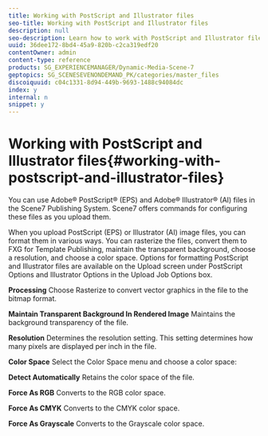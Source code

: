 ```yaml
---
title: Working with PostScript and Illustrator files
seo-title: Working with PostScript and Illustrator files
description: null
seo-description: Learn how to work with PostScript and Illustrator files.
uuid: 36dee172-8bd4-45a9-820b-c2ca319edf20
contentOwner: admin
content-type: reference
products: SG_EXPERIENCEMANAGER/Dynamic-Media-Scene-7
geptopics: SG_SCENESEVENONDEMAND_PK/categories/master_files
discoiquuid: c04c1331-8d94-449b-9693-1488c94084dc
index: y
internal: n
snippet: y
---
```


# Working with PostScript and Illustrator files{#working-with-postscript-and-illustrator-files}

You can use Adobe® PostScript® (EPS) and Adobe® Illustrator® (AI) files in the Scene7 Publishing System. Scene7 offers commands for configuring these files as you upload them.

When you upload PostScript (EPS) or Illustrator (AI) image files, you can format them in various ways. You can rasterize the files, convert them to FXG for Template Publishing, maintain the transparent background, choose a resolution, and choose a color space. Options for formatting PostScript and Illustrator files are available on the Upload screen under PostScript Options and Illustrator Options in the Upload Job Options box.

**Processing** Choose Rasterize to convert vector graphics in the file to the bitmap format.

**Maintain Transparent Background In Rendered Image** Maintains the background transparency of the file.

**Resolution** Determines the resolution setting. This setting determines how many pixels are displayed per inch in the file.

**Color Space** Select the Color Space menu and choose a color space:

**Detect Automatically** Retains the color space of the file.

**Force As RGB** Converts to the RGB color space.

**Force As CMYK** Converts to the CMYK color space.

**Force As Grayscale** Converts to the Grayscale color space.
